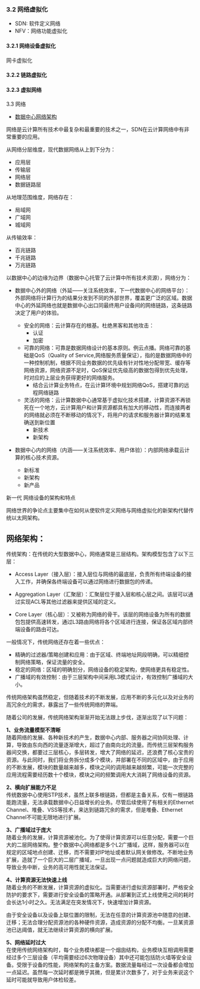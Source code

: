 ### 3.2 网络虚拟化



* SDN: 软件定义网络
* NFV：网络功能虚拟化



#### 3.2.1 网络设备虚拟化

网卡虚拟化

#### 3.2.2 链路虚拟化

#### 3.2.3 虚拟网络





3.3 网络

* [数据中心网络架构](数据中心网络架构.md)



网络是云计算所有技术中最复杂和最重要的技术之一，SDN在云计算网络中有非常重要的应用。

从网络分层维度，现代数据网络从上到下分为：

* 应用层
* 传输层
* 网络层
* 数据链路层

从地理范围维度，网络存在：

* 局域网
* 广域网
* 城域网

从传输效率：

* 百兆链路
* 千兆链路
* 万兆链路

以数据中心的边缘为边界（数据中心托管了云计算中所有技术资源），网络分为：

* 数据中心外的网络（外延——关注系统效率，下一代数据中心的网络平台）： 外部网络将计算行为的结果分发到不同的外部世界，覆盖更广泛的区域。数据中心的外延网络也就是数据中心出口同最终用户设备间的网络链路，这条链路决定了用户的体验。
  * 安全的网络：云计算存在的根基。杜绝黑客和其他攻击：
    * 认证
    * 加密
  * 可靠的网络：可靠是数据网络设计的基本原则。例云点播。网络可靠的基础是QoS（Quality of Service,网络服务质量保证），指的是数据网络中的一种控制机制，根据不同业务数据的优先级有针对性地分配带宽、缓存等网络资源，网络资源不足时，QoS保证优先级高的数据包得到优先处理，时对应的上层业务获得更好的网络服务。
    * 结合云计算业务特点，在云计算环境中规划网络QoS，搭建可靠的远程网络链路
  * 灵活的网络：云计算数据中心通常基于虚拟化技术搭建，计算资源不再锁死在一个地方，云计算用户和计算资源都具有加大的移动性，而连接两者的网络就必须在不断移动的情况下，将用户的请求和服务器计算的结果准确送到新位置
    * 新技术
    * 新架构

* 数据中心内的网络（内涵——关注系统效率、用户体验）：内部网络承载云计算的核心技术资源。
  * 新标准
  * 新架构
  * 新产品

新一代 网络设备的架构和特点

网络世界的争论点主要集中在如何从使软件定义网络与网络虚拟化的新架构代替传统以太网架构。

## 网络架构：

传统架构：在传统的大型数据中心，网络通常是三层结构。架构模型包含了以下三层：

* Access Layer（接入层）：接入层位与网络的最底层，负责所有终端设备的接入工作，并确保各终端设备可以通过网络进行数据包的传递。

* Aggregation Layer（汇聚层）：汇聚层位于接入层和核心层之间。该层可以通过实现ACL等其他过滤器来提供区域的定义。
* Core Layer（核心层）：又被称为网络的骨干。该层的网络设备为所有的数据包包提供高速转发，通过L3路由网络将各个区域进行连接，保证各区域内部终端设备的路由可达。

一般情况下，传统网络还存在着一些优点：

* 精确的过滤器/策略创建和应用：由于区域、终端地址网段明确，可以精细控制网络策略，保证流量的安全。
* 稳定的网络：区域的明确划分，网络设备的稳定架构，使网络更具有稳定性。
* 广播域的有效控制：由于三层架构中间采用L3模式设计，有效控制广播域的大小。

传统网络架构虽然稳定，但随着技术的不断发展，应用不断的多元化以及对业务的高冗余化的需求，暴露出了一些传统网络的弊端。

随着公司的发展，传统网络架构渐渐开始无法跟上步伐，逐渐出现了以下问题：

**1、业务流量模型不清晰**  
随着网络的发展、各种新技术的产生，数据中心内部、服务器之间协同处理、计算，导致由东向西的流量逐渐增大，超过了由南向北的流量。而传统三层架构服务器间交换，都要过三层核心，多层转发，增大了网络的延迟，还浪费了核心宝贵的资源。与此同时，我们将业务拆分成多个模块，并部署在不同的区域中，由于应用的不断发展，模块的数量越来越多，模块之间的调用越来越频繁，可能一次完整的应用流程需要经历数十个模块，模块之间的频繁调用大大消耗了网络设备的资源。

**2、横向扩展能力不足**  
传统数据中心使用STP技术，虽然上联多根链路，但都是主备关系，仅有一根链路能跑流量，无法承载数据中心日益增长的业务。尽管后续使用了有相关的Ethernet Channel、堆叠、VSS等技术，来达到链路冗余的需求，但是堆叠、Ethernet Channel不可能无限地进行扩展。

**3、广播域过于庞大**  
随着业务的发展，计算资源被池化。为了使得计算资源可以任意分配，需要一个巨大的二层网络架构。整个数据中心网络都是多个L2广播域，这样，服务器可以在规定的区域地点创建、迁移，而不需要对IP地址或者默认网关做修改。不断地业务扩展，造就了一个巨大的二层广播域，一旦出现一点问题就造成巨大的网络问题，导致业务中断，业务的高可用性就无法保证。

**4、计算资源无法快速上线**  
随着业务的不断发展，计算资源的虚拟化。当需要进行虚拟资源部署时，严格安全防护的要求下，需要进行安全设备的策略开通。从部署到正式上线使用之间的耗时会长达1小时之久。无法满足在突发情况下，快速增加计算资源。

由于安全设备以及设备上联位置的限制，无法在任意的计算资源池中随意的创建、迁移；无法合理分配资源池的各种硬件资源，造成资源的分配不均衡。一旦某资源池已达阈值，就无法继续计算资源的横向扩展。

**5、网络延时过大**  
在使用传统网络架构时，每个业务模块都是一个烟囱结构，业务模块互相调用需要经过多个三层设备（平均需要经过6次物理设备）其中还可能包括防火墙等安全设备。受限于设备的性能，网络架构的主备方案。数据流量每经过一次设备都会增加一点延迟。虽然每一次延时都是微乎其微，但是累计次数多了，对于业务来说这个延时可能就导致用户体检较差。

